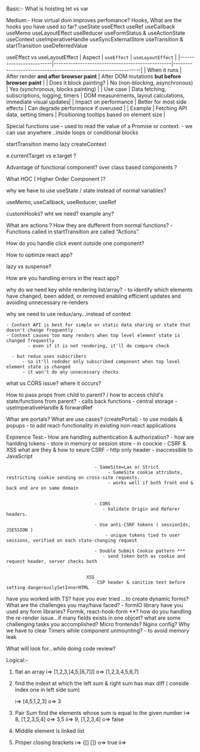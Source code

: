 Basic:-
What is hoisting
let vs var

Medium:-
How virtual dom improves perfomance?
Hooks, What are the hooks you have used so far?
   useState
   useEffect
   useRef
   useCallback
   useMemo
   useLayoutEffect
   useReducer 
   useFormStatus & useActionState
   useContext
   useImperativeHandle
   useSyncExternalStore
   useTransition & startTransition
   useDeferredValue


   useEffect vs useLayoutEffect
   | Aspect                  | `useEffect`                                     | `useLayoutEffect`                                              |
   |-------------------------|-------------------------------------------------|----------------------------------------------------------------|
   | When it runs            | After render **and after browser paint**        | After DOM mutations **but before browser paint**               |
   | Does it block painting? | No (non-blocking, asynchronous)                 | Yes (synchronous, blocks painting)                             |
   | Use case                | Data fetching, subscriptions, logging, timers   | DOM measurements, layout calculations, immediate visual updates|
   | Impact on performance   | Better for most side effects                    | Can degrade performance if overused                            |
   | Example                 | Fetching API data, setting timers               | Positioning tooltips based on element size                     |


Special functions
   use
      - used to read the value of a Promise or context.
      - we can use anywhere ..inside loops or conditional blocks

   startTransition
   memo
   lazy
   createContext
   
e.currentTarget vs e.target ?

Advantage of functional component? over class based components ?

What HOC ( Higher Order Component )?

why we have to use useState / state instead of normal variables?

useMemo, useCallback, useReducer, useRef

customHooks? wht we need? example any?

What are actions ?  How they are dufferent from normal functions?
    -Functions called in startTransition are called “Actions”. 


How do you handle click event outside one component?

How to optimze react app?

lazy vs suspense?

How are you handling errors in the react app?

why do we need key while rendering list/array?
    - to identify which elements have changed, been added, or removed
       enabling efficient updates and avoiding unnecessary re-renders

why we need to use redux/any...instead of context

    - Context API is best for simple or static data sharing or state that doesn't change frequently
    - Context causes too many renders when top level element state is changed frequently 
            - even if it is not rendering, it'll do compare check

      - but redux uses subscribers
          - so it'll rednder only subscribed component when top level element state is changed 
          - it won't do any unnecessary checks

what us CORS issue? where it occurs?

How to pass props from child to parent? / how to access child's state/functions from parent?
                    - calls back functions
                    - central storage
                    - useImperativeHandle & forwardRef

Whar are portals? What are use cases?  (createPortal)
            - to use modals & popups
            - to add react-functionality in existing non-react applications

Expirence Test:-
How are handling authentication  & authorization?
            - how are hanlding tokens
                   - store in memory or session store
                   - in coockie
            - CSRF & XSS  what are they & how to seure
                                  CSRF 
                                     - http only header
                                        - inaccessible to JavaScript

                                     - SameSite=Lax or Strict 
                                          - SameSite cookie attribute, restricting cookie sending on cross-site requests.
                                          - works well if both front end & back end are on same domain


                                     - CORS
                                        - Validate Origin and Referer headers.

                                     - Use anti-CSRF tokens ( sessionIds, JSESSION )
                                         - unique tokens tied to user sessions, verified on each state-changing request

                                     - Double Submit Cookie pattern ***
                                        - send token both as cookie and request header, server checks both


                                  XSS 
                                    - CSP header & sanitize text before setting dangerouslySetInnerHTML
  
have you worked with TS?
have you ever tried ...to create dynamic forms? What are the challenges you may/have faced?
                    - formIO library
have you used any form libraries? Formik, react-hook-form **?
how do you handling the re-render issue...if many fields exists in one objcet?
what are some challenging tasks you accomplished?
Micro frontends?
Nginx config?
Why we have to clear Timers while component unmounting?
              - to avoid memory leak


What will look for...while doing code review?






Logical:-

1. flat an array 
   i=> [1,2,3,[4,5,[6,7]]]   o=> [1,2,3,4,5,6,7]

2. find the indext at which the left sum & right sum has max diff
    ( conside index one in left side sum)

   i=> [4,5,1,2,3]    o=> 3
      

3. Pair Sum
   find the elements whose sum is equal to the given number
    i=> 8, [1,2,3,5,4]      o=> 3,5
    ii=> 9, [1,2,3,4]       o=> false

4. Middile element is linked list

6. Proper closing brackets
   i=> {[] []}   o=> true
   ii=> 
